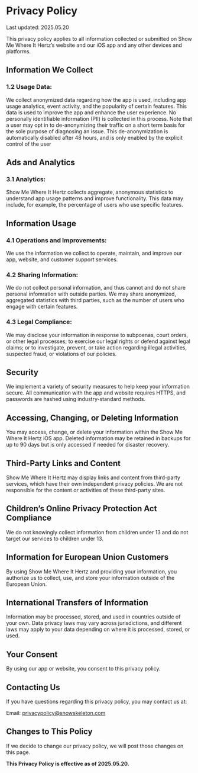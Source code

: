# Privacy Policy

Last updated: 2025.05.20

This privacy policy applies to all information collected or submitted on Show Me Where It Hertz’s website and our iOS app and any other devices and platforms.

## Information We Collect

### 1.2 Usage Data:
We collect anonymized data regarding how the app is used,
including app usage analytics, event activity, and the popularity of certain features.
This data is used to improve the app and enhance the user experience.
No personally identifiable information (PII) is collected in this process.
Note that a user may opt in to de-anonymizing their traffic on a short term basis for the sole purpose of diagnosing an issue.
This de-anonymization is automatically disabled after 48 hours,
and is only enabled by the explicit control of the user

## Ads and Analytics

### 3.1 Analytics:
Show Me Where It Hertz collects aggregate, anonymous statistics to understand app usage patterns and improve functionality.
This data may include, for example, the percentage of users who use specific features.

## Information Usage

### 4.1 Operations and Improvements:
We use the information we collect to operate, maintain, and improve our app, website, and customer support services.

### 4.2 Sharing Information:
We do not collect personal information, and thus cannot and do not share personal infomration with outside parties.
We may share anonymized, aggregated statistics with third parties, such as the number of users who engage with certain features.

### 4.3 Legal Compliance:
We may disclose your information in response to subpoenas, court orders, or other legal processes;
to exercise our legal rights or defend against legal claims;
or to investigate, prevent, or take action regarding illegal activities, suspected fraud, or violations of our policies.

## Security

We implement a variety of security measures to help keep your information secure.
All communication with the app and website requires HTTPS, and passwords are hashed using industry-standard methods.

## Accessing, Changing, or Deleting Information

You may access, change, or delete your information within the Show Me Where It Hertz iOS app.
Deleted information may be retained in backups for up to 90 days but is only accessed if needed for disaster recovery.

## Third-Party Links and Content

Show Me Where It Hertz may display links and content from third-party services, which have their own independent privacy policies.
We are not responsible for the content or activities of these third-party sites.

## Children’s Online Privacy Protection Act Compliance

We do not knowingly collect information from children under 13 and do not target our services to children under 13.

## Information for European Union Customers

By using Show Me Where It Hertz and providing your information,
you authorize us to collect, use, and store your information outside of the European Union.

## International Transfers of Information

Information may be processed, stored, and used in countries outside of your own.
Data privacy laws may vary across jurisdictions,
and different laws may apply to your data depending on where it is processed, stored, or used.

## Your Consent

By using our app or website, you consent to this privacy policy.

## Contacting Us

If you have questions regarding this privacy policy, you may contact us at:

Email: privacypolicy@snowskeleton.com

## Changes to This Policy

If we decide to change our privacy policy, we will post those changes on this page.

**This Privacy Policy is effective as of 2025.05.20.**
